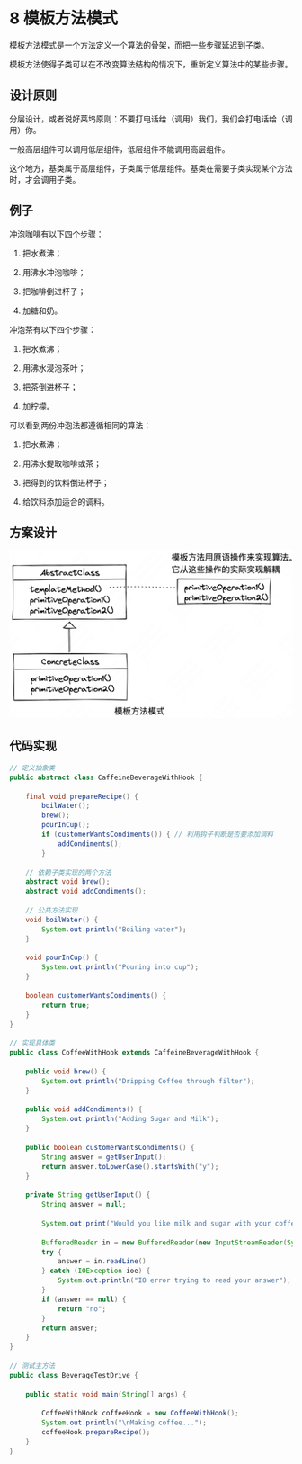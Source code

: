 # 8 模板方法模式

模板方法模式是一个方法定义一个算法的骨架，而把一些步骤延迟到子类。

模板方法使得子类可以在不改变算法结构的情况下，重新定义算法中的某些步骤。

## 设计原则

分层设计，或者说好莱坞原则：不要打电话给（调用）我们，我们会打电话给（调用）你。

一般高层组件可以调用低层组件，低层组件不能调用高层组件。

这个地方，基类属于高层组件，子类属于低层组件。基类在需要子类实现某个方法时，才会调用子类。

## 例子

冲泡咖啡有以下四个步骤：

1. 把水煮沸；

2. 用沸水冲泡咖啡；

3. 把咖啡倒进杯子；

4. 加糖和奶。

冲泡茶有以下四个步骤：

1. 把水煮沸；

2. 用沸水浸泡茶叶；

3. 把茶倒进杯子；

4. 加柠檬。

可以看到两份冲泡法都遵循相同的算法：

1. 把水煮沸；

2. 用沸水提取咖啡或茶；

3. 把得到的饮料倒进杯子；

4. 给饮料添加适合的调料。

## 方案设计

![模板方法模式](./images/Pasted%20image%2020230409211140.png)

## 代码实现

```Java
// 定义抽象类
public abstract class CaffeineBeverageWithHook {

	final void prepareRecipe() {
		boilWater();
		brew();
		pourInCup();
		if (customerWantsCondiments()) { // 利用钩子判断是否要添加调料
			addCondiments();
		}

	// 依赖子类实现的两个方法
	abstract void brew();
	abstract void addCondiments();

	// 公共方法实现
	void boilWater() {
		System.out.println("Boiling water");
	}

	void pourInCup() {
		System.out.println("Pouring into cup");
	}

	boolean customerWantsCondiments() {
		return true;
	}
}

// 实现具体类
public class CoffeeWithHook extends CaffeineBeverageWithHook {

	public void brew() {
		System.out.println("Dripping Coffee through filter");
	}

	public void addCondiments() {
		System.out.println("Adding Sugar and Milk");
	}

	public boolean customerWantsCondiments() {
		String answer = getUserInput();
		return answer.toLowerCase().startsWith("y");
	}

	private String getUserInput() {
		String answer = null;

		System.out.print("Would you like milk and sugar with your coffee (y/n)?");

		BufferedReader in = new BufferedReader(new InputStreamReader(System.in));
		try {
			answer = in.readLine()
		} catch (IOException ioe) {
			System.out.println("IO error trying to read your answer");
		}
		if (answer == null) {
			return "no";
		}
		return answer;
	}
}

// 测试主方法
public class BeverageTestDrive {

	public static void main(String[] args) {
	
		CoffeeWithHook coffeeHook = new CoffeeWithHook();
		System.out.println("\nMaking coffee...");
		coffeeHook.prepareRecipe();
	}
}
```
